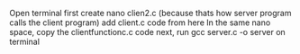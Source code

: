 Open terminal
first create nano clien2.c (because thats how server program calls the client program)
add client.c code from here
In the same nano space, copy the clientfunctionc.c code 
next, run gcc server.c -o server on terminal

